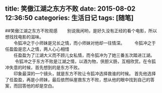 title: 笑傲江湖之东方不败
date: 2015-08-02 12:36:50
categories: 生活日记 
tags: [随笔] 
---
##笑傲江湖之东方不败观感
&emsp;&emsp;别说我闲哟，是好久没有正经的看个电影，所以想找找电影的滋味。          
&emsp;&emsp;令狐冲之于小师妹是兄长之情，而小师妹对他却一往情深。
&emsp;&emsp;令狐冲之于任盈盈是恋人之情，两人心心相惜      
&emsp;&emsp;任盈盈为了江湖大义而不顾儿女私情，而令狐冲为了她三番五次踏进江湖。    
&emsp;&emsp; 令狐冲之于东方不败是江湖之情，以酒为物，侠胆义肠，互相欣赏。在令狐冲失意的时候，首先想到的是东方不败。    
&emsp;&emsp;印象最深的一个镜头，就是东方不败让令狐冲选择救谁的时候。   首先他选择了任盈盈，再是小师妹，最后依然纵崖救东方不败，想从他的眼中找到自己的答案，而回答他的却是空白。